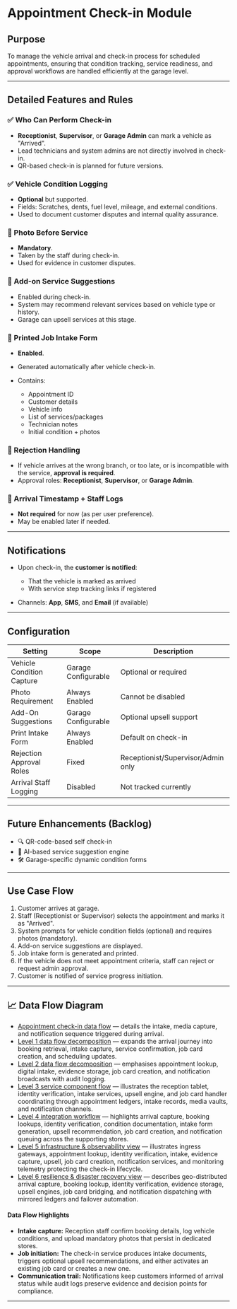# Appointment Check-in Module

## Purpose

To manage the vehicle arrival and check-in process for scheduled appointments, ensuring that condition tracking, service readiness, and approval workflows are handled efficiently at the garage level.

---

## Detailed Features and Rules

### ✅ Who Can Perform Check-in

* **Receptionist**, **Supervisor**, or **Garage Admin** can mark a vehicle as "Arrived".
* Lead technicians and system admins are not directly involved in check-in.
* QR-based check-in is planned for future versions.

### ✅ Vehicle Condition Logging

* **Optional** but supported.
* Fields: Scratches, dents, fuel level, mileage, and external conditions.
* Used to document customer disputes and internal quality assurance.

### 📸 Photo Before Service

* **Mandatory**.
* Taken by the staff during check-in.
* Used for evidence in customer disputes.

### 🔄 Add-on Service Suggestions

* Enabled during check-in.
* System may recommend relevant services based on vehicle type or history.
* Garage can upsell services at this stage.

### 🧾 Printed Job Intake Form

* **Enabled**.
* Generated automatically after vehicle check-in.
* Contains:

  * Appointment ID
  * Customer details
  * Vehicle info
  * List of services/packages
  * Technician notes
  * Initial condition + photos

### 🔐 Rejection Handling

* If vehicle arrives at the wrong branch, or too late, or is incompatible with the service, **approval is required**.
* Approval roles: **Receptionist**, **Supervisor**, or **Garage Admin**.

### 🔕 Arrival Timestamp + Staff Logs

* **Not required** for now (as per user preference).
* May be enabled later if needed.

---

## Notifications

* Upon check-in, the **customer is notified**:

  * That the vehicle is marked as arrived
  * With service step tracking links if registered
* Channels: **App**, **SMS**, and **Email** (if available)

---

## Configuration

| Setting                   | Scope               | Description                        |
| ------------------------- | ------------------- | ---------------------------------- |
| Vehicle Condition Capture | Garage Configurable | Optional or required               |
| Photo Requirement         | Always Enabled      | Cannot be disabled                 |
| Add-On Suggestions        | Garage Configurable | Optional upsell support            |
| Print Intake Form         | Always Enabled      | Default on check-in                |
| Rejection Approval Roles  | Fixed               | Receptionist/Supervisor/Admin only |
| Arrival Staff Logging     | Disabled            | Not tracked currently              |

---

## Future Enhancements (Backlog)

* 🔍 QR-code-based self check-in
* 🧠 AI-based service suggestion engine
* 🛠️ Garage-specific dynamic condition forms

---

## Use Case Flow

1. Customer arrives at garage.
2. Staff (Receptionist or Supervisor) selects the appointment and marks it as "Arrived".
3. System prompts for vehicle condition fields (optional) and requires photos (mandatory).
4. Add-on service suggestions are displayed.
5. Job intake form is generated and printed.
6. If the vehicle does not meet appointment criteria, staff can reject or request admin approval.
7. Customer is notified of service progress initiation.

---

## 📈 Data Flow Diagram

- [Appointment check-in data flow](../../Diagrams/DataFlow/AppointmentCheckIn.md) — details the intake, media capture, and notification sequence triggered during arrival.
- [Level 1 data flow decomposition](../../Diagrams/DataFlow/Level1/AppointmentCheckIn-Level1.md) — expands the arrival journey into booking retrieval, intake capture, service confirmation, job card creation, and scheduling updates.
- [Level 2 data flow decomposition](../../Diagrams/DataFlow/Level2/AppointmentCheckIn-Level2.md) — emphasises appointment lookup, digital intake, evidence storage, job card creation, and notification broadcasts with audit logging.
- [Level 3 service component flow](../../Diagrams/DataFlow/Level3/AppointmentCheckIn-Level3.md) — illustrates the reception tablet, identity verification, intake services, upsell engine, and job card handler coordinating through appointment ledgers, intake records, media vaults, and notification channels.
- [Level 4 integration workflow](../../Diagrams/DataFlow/Level4/AppointmentCheckIn-Level4.md) — highlights arrival capture, booking lookups, identity verification, condition documentation, intake form generation, upsell recommendation, job card creation, and notification queuing across the supporting stores.
- [Level 5 infrastructure & observability view](../../Diagrams/DataFlow/Level5/AppointmentCheckIn-Level5.md) — illustrates ingress gateways, appointment lookup, identity verification, intake, evidence capture, upsell, job card creation, notification services, and monitoring telemetry protecting the check-in lifecycle.
- [Level 6 resilience & disaster recovery view](../../Diagrams/DataFlow/Level6/AppointmentCheckIn-Level6.md) — describes geo-distributed arrival capture, booking lookup, identity verification, evidence storage, upsell engines, job card bridging, and notification dispatching with mirrored ledgers and failover automation.

#### Data Flow Highlights
- **Intake capture:** Reception staff confirm booking details, log vehicle conditions, and upload mandatory photos that persist in dedicated stores.
- **Job initiation:** The check-in service produces intake documents, triggers optional upsell recommendations, and either activates an existing job card or creates a new one.
- **Communication trail:** Notifications keep customers informed of arrival status while audit logs preserve evidence and decision points for compliance.

---
